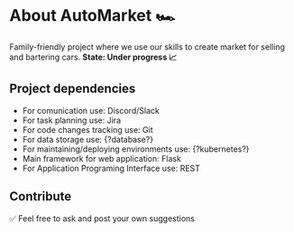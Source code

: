 # About AutoMarket 🏎️
Family-friendly project where we use our skills to create market for selling and bartering cars. <b>State: Under progress 📈 </b>

## Project dependencies
- For comunication use: Discord/Slack
- For task planning use: Jira
- For code changes tracking use: Git
- For data storage use: {?database?}
- For maintaining/deploying environments use: {?kubernetes?}
- Main framework for web application: Flask
- For Application Programing Interface use: REST

## Contribute
✅ Feel free to ask and post your own suggestions 



